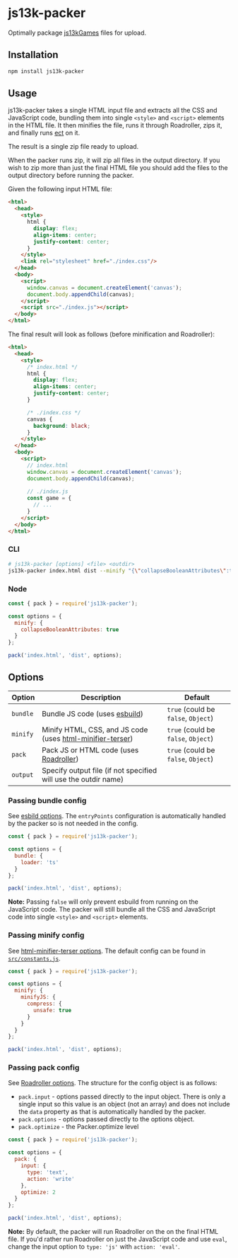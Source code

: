 # js13k-packer

Optimally package [js13kGames](https://js13kgames.com/) files for upload.

## Installation

```bash
npm install js13k-packer
```

## Usage

js13k-packer takes a single HTML input file and extracts all the CSS and JavaScript code, bundling them into single `<style>` and `<script>` elements in the HTML file. It then minifies the file, runs it through Roadroller, zips it, and finally runs [ect](https://github.com/fhanau/Efficient-Compression-Tool) on it.

The result is a single zip file ready to upload.

When the packer runs zip, it will zip all files in the output directory. If you wish to zip more than just the final HTML file you should add the files to the output directory before running the packer.

Given the following input HTML file:

```html
<html>
  <head>
    <style>
      html { 
        display: flex; 
        align-items: center;
        justify-content: center;
      }
    </style>
    <link rel="stylesheet" href="./index.css"/>
  </head>
  <body>
    <script>
      window.canvas = document.createElement('canvas');
      document.body.appendChild(canvas);
    </script>
    <script src="./index.js"></script>
  </body>
</html>
```

The final result will look as follows (before minification and Roadroller):

```html
<html>
  <head>
    <style>
      /* index.html */
      html { 
        display: flex; 
        align-items: center;
        justify-content: center;
      }

      /* ./index.css */
      canvas {
        background: black;
      }
    </style>
  </head>
  <body>
    <script>
      // index.html
      window.canvas = document.createElement('canvas');
      document.body.appendChild(canvas);
    
      // ./index.js
      const game = {
        // ...
      }
    </script>
  </body>
</html>
```

### CLI

```bash
# js13k-packer [options] <file> <outdir>
js13k-packer index.html dist --minify "{\"collapseBooleanAttributes\":true}"
```

### Node

```js
const { pack } = require('js13k-packer');

const options = {
  minify: {
    collapseBooleanAttributes: true
  }
};

pack('index.html', 'dist', options);
```

## Options

| Option | Description | Default |
|--------|-------------|---------|
| `bundle` | Bundle JS code (uses [esbuild](https://esbuild.github.io/)) | `true` (could be `false`, `Object`) |
| `minify` | Minify HTML, CSS, and JS code (uses [html-minifier-terser](https://github.com/terser/html-minifier-terser)) | `true` (could be `false`, `Object`) 
| `pack` | Pack JS or HTML code (uses [Roadroller](https://github.com/lifthrasiir/roadroller)) | `true` (could be `false`, `Object`) |
| `output` | Specify output file (if not specified will use the outdir name) | |

### Passing bundle config

See [esbild options](https://esbuild.github.io/api/#build-api). The `entryPoints` configuration is automatically handled by the packer so is not needed in the config.

```js
const { pack } = require('js13k-packer');

const options = {
  bundle: {
    loader: 'ts'
  }
};

pack('index.html', 'dist', options);
```

**Note:** Passing `false` will only prevent esbuild from running on the JavaScript code. The packer will still bundle all the CSS and JavaScript code into single `<style>` and `<script>` elements.

### Passing minify config

See [html-minifier-terser options](https://github.com/terser/html-minifier-terser#options-quick-reference). The default config can be found in [`src/constants.js`](./src/constants.js).

```js
const { pack } = require('js13k-packer');

const options = {
  minify: {
    minifyJS: {
      compress: {
        unsafe: true
      }
    }
  }
};

pack('index.html', 'dist', options);
```

### Passing pack config

See [Roadroller options](https://github.com/lifthrasiir/roadroller#input-configuration). The structure for the config object is as follows: 

* `pack.input` - options passed directly to the input object. There is only a single input so this value is an object (not an array) and does not include the `data` property as that is automatically handled by the packer.
* `pack.options` - options passed directly to the options object.
* `pack.optimize` - the Packer.optimize level

```js
const { pack } = require('js13k-packer');

const options = {
  pack: {
    input: {
      type: 'text',
      action: 'write'
    },
    optimize: 2
  }
};

pack('index.html', 'dist', options);
```

**Note:** By default, the packer will run Roadroller on the on the final HTML file. If you'd rather run Roadroller on just the JavaScript code and use `eval`, change the input option to `type: 'js'` with `action: 'eval'`.
